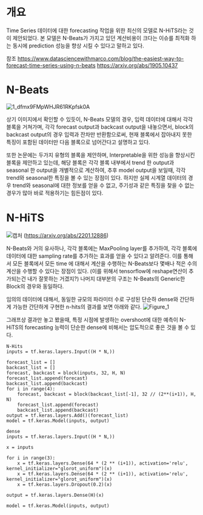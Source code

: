 # 개요
Time Series 데이터에 대한 forecasting 작업을 위한 최신의 모델로 N-HiTS라는 것이 제안되었다.
본 모델은 N-Beats가 가지고 있던 계산비용이 크다는 이슈를 최적화 하는 동시에 prediction 성능을 향상 시킬 수 있다고 말하고 있다.

참조
https://www.datasciencewithmarco.com/blog/the-easiest-way-to-forecast-time-series-using-n-beats
https://arxiv.org/abs/1905.10437

# N-Beats
![1_dfmx9FMpWHJR61RKpfsk0A](https://user-images.githubusercontent.com/37214630/205844137-4ac91e7a-1629-4af4-bdba-e370daf562fc.png)

상기 이미지에서 확인할 수 있듯이, N-Beats 모델의 경우, 입력 데이터에 대해서 각각 블록을 거쳐가며, 각각 forecast output과 backcast output을 내놓으면서,
block의 backcast output의 경우 입력과 잔차만 반환함으로써, 현재 블록에서 잡아내지 못한 특징이 포함된 데이터만 다음 블록으로 넘어간다고 설명하고 있다.

또한 논문에는 두가지 유형의 블록을 제안하며, Interpretable을 위한 성능을 향상시킨 블록을 제안하고 있는데, 해당 블록은
각각 블록 내부에서 trend 한 output과 seasonal 한 output을 개별적으로 계산하여, 추후 model output을 보일때, 각각 trend와 seasonal한 특징을 볼 수 있는 장점이 있다.
하지만 실제 시계열 데이터의 경우 trend와 seasonal에 대한 정보를 얻을 수 없고, 주기성과 같은 특징을 찾을 수 없는 경우가 많아 바로 적용하기는 힘든점이 있다.

# N-HiTS
![캡처](https://user-images.githubusercontent.com/37214630/205845042-58796ceb-a526-4d85-b30f-e259ddf7f9c2.PNG)
(https://arxiv.org/abs/2201.12886)

N-Beats와 거의 유사하나, 각각 블록에는 MaxPooling layer를 추가하여, 각각 블록에 데이터에 대한 sampling rate를 추가하는 효과를 얻을 수 있다고 알려준다.
이를 통해서 모든 블록에서 모든 time 에 대해서 계산을 수행하는 N-Beats보다 몇배나 적은 수의 계산을 수행할 수 있다는 장점이 있다. (이를 위해서 tensorflow에 reshape연산이 추가되는건 내가 잘못하는 거겠지?)
나머지 대부분의 구조는 N-Beats의 Generic한 Block의 경우와 동일하다.

임의의 데이터에 대해서, 동일한 규모의 파라미터 수로 구성된 단순하 dense와 간단하게 가능한 간단하게 구현한 n-hits의 결과를 보면 아래와 같다.
![Figure_1](https://user-images.githubusercontent.com/37214630/205846841-1227e2d0-ecd1-4a18-9cc5-a9b8cce4f1ff.png)

그래프상 결과만 놓고 봤을때, 특정 시점에 발생하는 overshoot에 대한 예측이 N-HiTS의 forecasting 능력이 단순한 dense에 비해서는 압도적으로 좋은 것을 볼 수 있다.

```
N-Hits
inputs = tf.keras.layers.Input((H * N,))

forecast_list = []
backcast_list = []
forecast, backcast = block(inputs, 32, H, N)
forecast_list.append(forecast)
backcast_list.append(backcast)
for i in range(4):
    forecast, backcast = block(backcast_list[-1], 32 // (2**(i+1)), H, N)
    forecast_list.append(forecast)
    backcast_list.append(backcast)
output = tf.keras.layers.Add()(forecast_list)
model = tf.keras.Model(inputs, output)
```

```
dense
inputs = tf.keras.layers.Input((H * N,))

x = inputs

for i in range(3):
    x = tf.keras.layers.Dense(64 * (2 ** (i+1)), activation='relu', kernel_initializer="glorot_uniform")(x)
    x = tf.keras.layers.Dense(64 * (2 ** (i+1)), activation='relu', kernel_initializer="glorot_uniform")(x)
    x = tf.keras.layers.Dropout(0.2)(x)

output = tf.keras.layers.Dense(H)(x)

model = tf.keras.Model(inputs, output)
```
